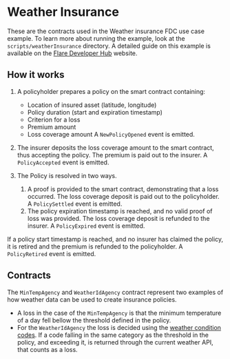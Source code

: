 # Weather Insurance

These are the contracts used in the Weather insurance FDC use case example.
To learn more about running the example, look at the `scripts/weatherInsurance` directory.
A detailed guide on this example is available on the [Flare Developer Hub](https://dev.flare.network/fdc/guides/hardhat/weather-insurance) website.

## How it works

1. A policyholder prepares a policy on the smart contract containing:

   - Location of insured asset (latitude, longitude)
   - Policy duration (start and expiration timestamp)
   - Criterion for a loss
   - Premium amount
   - Loss coverage amount
     A `NewPolicyOpened` event is emitted.

2. The insurer deposits the loss coverage amount to the smart contract, thus accepting the policy.
   The premium is paid out to the insurer.
   A `PolicyAccepted` event is emitted.

3. The Policy is resolved in two ways.
   1. A proof is provided to the smart contract, demonstrating that a loss occurred.
      The loss coverage deposit is paid out to the policyholder.
      A `PolicySettled` event is emitted.
   2. The policy expiration timestamp is reached, and no valid proof of loss was provided.
      The loss coverage deposit is refunded to the insurer.
      A `PolicyExpired` event is emitted.

If a policy start timestamp is reached, and no insurer has claimed the policy, it is retired and the premium is refunded to the policyholder.
A `PolicyRetired` event is emitted.

## Contracts

The `MinTempAgency` and `WeatherIdAgency` contract represent two examples of how weather data can be used to create insurance policies.

- A loss in the case of the `MinTempAgency` is that the minimum temperature of a day fell bellow the threshold defined in the policy.
- For the `WeatherIdAgency` the loss is decided using the [weather condition codes](https://openweathermap.org/weather-conditions).
  If a code falling in the same category as the threshold in the policy, and exceeding it, is returned through the current weather API, that counts as a loss.
